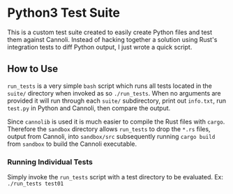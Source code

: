 # Python3 Test Suite

This is a custom test suite created to easily create Python files and test
them against Cannoli. Instead of hacking together a solution using Rust's
integration tests to diff Python output, I just wrote a quick script.

## How to Use
`run_tests` is a very simple `bash` script which runs all tests located in
the `suite/` directory when invoked as so `./run_tests`. When no arguments are
provided it will run through each `suite/` subdirectory, print out `info.txt`,
run `test.py` in Python and Cannoli, then compare the output.

Since `cannolib` is used it is much easier to compile the Rust files with
`cargo`. Therefore the `sandbox` directory allows `run_tests` to drop the `*.rs`
files, output from Cannoli, into `sandbox/src` subsequently running
`cargo build` from `sandbox` to build the Cannoli executable.

### Running Individual Tests
Simply invoke the `run_tests` script with a test directory to be evaluated.
Ex: `./run_tests test01`
